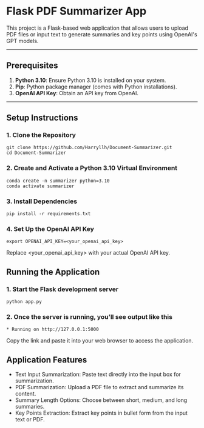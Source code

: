 # Flask PDF Summarizer App

This project is a Flask-based web application that allows users to upload PDF files or input text to generate summaries and key points using OpenAI's GPT models.

---

## Prerequisites

1. **Python 3.10**: Ensure Python 3.10 is installed on your system.
2. **Pip**: Python package manager (comes with Python installations).
3. **OpenAI API Key**: Obtain an API key from OpenAI.

---

## Setup Instructions

### 1. Clone the Repository
```
git clone https://github.com/Harryllh/Document-Summarizer.git
cd Document-Summarizer
```

### 2. Create and Activate a Python 3.10 Virtual Environment

```
conda create -n summarizer python=3.10
conda activate summarizer
```
### 3. Install Dependencies
```
pip install -r requirements.txt
```
### 4. Set Up the OpenAI API Key
```
export OPENAI_API_KEY=<your_openai_api_key>
```
Replace <your_openai_api_key> with your actual OpenAI API key.

## Running the Application
### 1. Start the Flask development server
```
python app.py
```
### 2. Once the server is running, you’ll see output like this
```
* Running on http://127.0.0.1:5000
```
Copy the link and paste it into your web browser to access the application.

## Application Features
- Text Input Summarization: Paste text directly into the input box for summarization.
- PDF Summarization: Upload a PDF file to extract and summarize its content.
- Summary Length Options: Choose between short, medium, and long summaries.
- Key Points Extraction: Extract key points in bullet form from the input text or PDF.